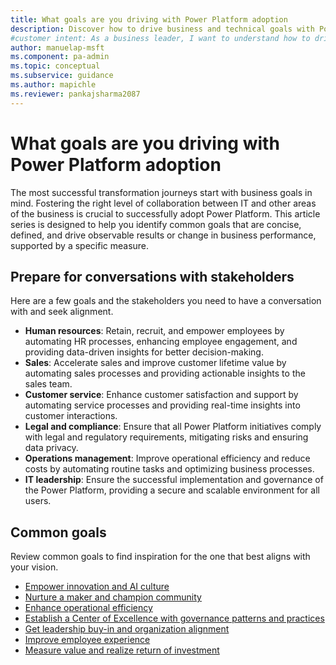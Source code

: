 ```yaml
---
title: What goals are you driving with Power Platform adoption
description: Discover how to drive business and technical goals with Power Platform adoption. Learn to foster collaboration and achieve measurable results.
#customer intent: As a business leader, I want to understand how to drive business and technical goals with Power Platform adoption so that I can foster collaboration and achieve measurable results.
author: manuelap-msft
ms.component: pa-admin
ms.topic: conceptual
ms.subservice: guidance
ms.author: mapichle
ms.reviewer: pankajsharma2087
---
```


# What goals are you driving with Power Platform adoption

The most successful transformation journeys start with business goals in mind. Fostering the right level of collaboration between IT and other areas of the business is crucial to successfully adopt Power Platform. This article series is designed to help you identify common goals that are concise, defined, and drive observable results or change in business performance, supported by a specific measure.

## Prepare for conversations with stakeholders

Here are a few goals and the stakeholders you need to have a conversation with and seek alignment.

- **Human resources**: Retain, recruit, and empower employees by automating HR processes, enhancing employee engagement, and providing data-driven insights for better decision-making.
- **Sales**: Accelerate sales and improve customer lifetime value by automating sales processes and providing actionable insights to the sales team.
- **Customer service**: Enhance customer satisfaction and support by automating service processes and providing real-time insights into customer interactions.
- **Legal and compliance**: Ensure that all Power Platform initiatives comply with legal and regulatory requirements, mitigating risks and ensuring data privacy.
- **Operations management**: Improve operational efficiency and reduce costs by automating routine tasks and optimizing business processes.
- **IT leadership**: Ensure the successful implementation and governance of the Power Platform, providing a secure and scalable environment for all users.

## Common goals

Review common goals to find inspiration for the one that best aligns with your vision.

- [Empower innovation and AI culture](empower-innovation.md)
- [Nurture a maker and champion community](enable-maker-community.md)
- [Enhance operational efficiency](enhance-opex.md)
- [Establish a Center of Excellence with governance patterns and practices](establish-coe.md)
- [Get leadership buy-in and organization alignment](get-leadership-buyin.md)
- [Improve employee experience](improve-employee-ex.md)
- [Measure value and realize return of investment](realize-value.md)
